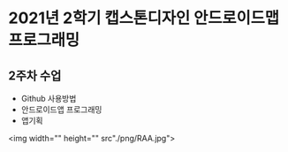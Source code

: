 # 2021년 2학기 캡스톤디자인 안드로이드맵 프로그래밍

## 2주차 수업
  - Github 사용방법
  - 안드로이드앱 프로그래밍
  - 앱기획

<img width="" height="" src"./png/RAA.jpg"></img>
